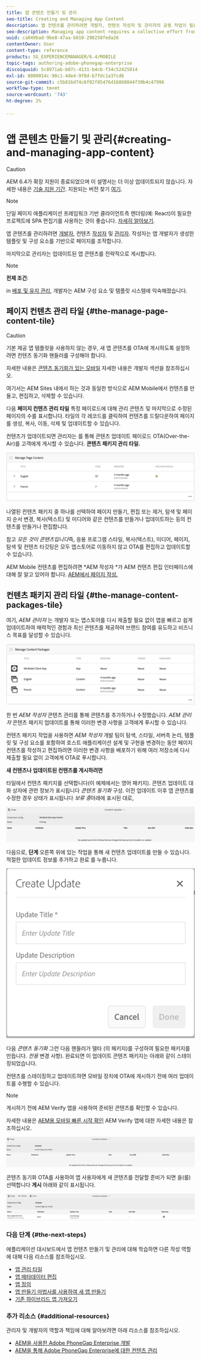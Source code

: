 ```yaml
---
title: 앱 콘텐츠 만들기 및 관리
seo-title: Creating and Managing App Content
description: 앱 컨텐츠를 관리하려면 개발자, 컨텐츠 작성자 및 관리자의 공동 작업이 필요합니다.  작성자는 앱 개발자가 생성한 템플릿 및 구성 요소를 기반으로 페이지를 조작합니다.
seo-description: Managing app content requires a collective effort from developers, content authors and administrators.  Authors manipulate pages, which are in turn based off of templates and components generated by app developers.
uuid: ca049bad-9be8-47aa-b010-298258feda26
contentOwner: User
content-type: reference
products: SG_EXPERIENCEMANAGER/6.4/MOBILE
topic-tags: authoring-adobe-phonegap-enterprise
discoiquuid: 5c8971ab-b07c-4131-b4cb-f34c52425014
exl-id: 8000014c-98c1-4de4-9f0d-b7fdc1a37cd6
source-git-commit: c5b816d74c6f02f85476d16868844f39b4c47996
workflow-type: tm+mt
source-wordcount: '743'
ht-degree: 2%

---
```


# 앱 콘텐츠 만들기 및 관리{#creating-and-managing-app-content}

>[!CAUTION]
>
>AEM 6.4가 확장 지원이 종료되었으며 이 설명서는 더 이상 업데이트되지 않습니다. 자세한 내용은 [기술 지원 기간](https://helpx.adobe.com/kr/support/programs/eol-matrix.html). 지원되는 버전 찾기 [여기](https://experienceleague.adobe.com/docs/).

>[!NOTE]
>
>단일 페이지 애플리케이션 프레임워크 기반 클라이언트측 렌더링(예: React)이 필요한 프로젝트에 SPA 편집기를 사용하는 것이 좋습니다. [자세히 알아보기](/help/sites-developing/spa-overview.md).

앱 콘텐츠를 관리하려면 [개발자](#developer), 컨텐츠 [작성자](#author) 및 [관리자](#administrator). 작성자는 앱 개발자가 생성한 템플릿 및 구성 요소를 기반으로 페이지를 조작합니다.

마지막으로 관리자는 업데이트된 앱 콘텐츠를 전략적으로 게시합니다.

>[!NOTE]
>
>**전제 조건**:
>
>in [배포 및 유지 관리](/help/sites-deploying/deploy.md), 개발자는 AEM 구성 요소 및 템플릿 시스템에 익숙해졌습니다.

## 페이지 컨텐츠 관리 타일 {#the-manage-page-content-tile}

>[!CAUTION]
>
>기본 제공 앱 템플릿을 사용하지 않는 경우, 새 앱 콘텐츠를 OTA에 게시하도록 설정하려면 컨텐츠 동기화 핸들러를 구성해야 합니다.
>
>자세한 내용은 [콘텐츠 동기화가 있는 모바일](/help/mobile/phonegap-contentsync.md) 자세한 내용은 개발자 섹션을 참조하십시오.

여기서는 AEM Sites 내에서 하는 것과 동일한 방식으로 AEM Mobile에서 컨텐츠를 만들고, 편집하고, 삭제할 수 있습니다.

다음 **페이지 컨텐츠 관리 타일** 특정 페이로드에 대해 관리 콘텐츠 및 마지막으로 수정된 페이지의 수를 표시합니다. 타일의 각 레코드를 클릭하여 컨텐츠를 드릴다운하여 페이지를 생성, 복사, 이동, 삭제 및 업데이트할 수 있습니다.

컨텐츠가 업데이트되면 관리자는 를 통해 콘텐츠 업데이트 페이로드 OTA(Over-the-Air)를 고객에게 게시할 수 있습니다. **콘텐츠 패키지 관리 타일.**

![chlimage_1-161](assets/chlimage_1-161.png)

나열된 컨텐츠 패키지 중 하나를 선택하여 페이지 만들기, 편집 또는 제거, 탐색 및 페이지 순서 변경, 복사(텍스트) 및 미디어와 같은 컨텐츠를 만들거나 업데이트하는 등의 컨텐츠를 만들거나 편집합니다.

참고 *모든 것이 콘텐츠입니다*&#x200B;즉, 응용 프로그램 스타일, 복사(텍스트), 미디어, 페이지, 탐색 및 컨텐츠 타깃팅은 모두 앱스토어로 이동하지 않고 OTA를 편집하고 업데이트할 수 있습니다.

AEM Mobile 컨텐츠를 편집하려면 *AEM 작성자 *가 AEM 컨텐츠 편집 인터페이스에 대해 잘 알고 있어야 합니다. [AEM에서 페이지 작성.](/help/sites-authoring/qg-page-authoring.md)

## 컨텐츠 패키지 관리 타일 {#the-manage-content-packages-tile}

여기, *AEM 관리자* 는 개발자 또는 앱스토어를 다시 제출할 필요 없이 앱을 빠르고 쉽게 업데이트하여 매력적인 경험과 최신 콘텐츠를 제공하여 브랜드 참여를 유도하고 비즈니스 목표를 달성할 수 있습니다.

![chlimage_1-162](assets/chlimage_1-162.png)

한 번 *AEM 작성자* 콘텐츠 관리를 통해 콘텐츠를 추가하거나 수정했습니다. *AEM 관리자* 콘텐츠 패키지 업데이트를 통해 이러한 변경 사항을 고객에게 푸시할 수 있습니다.

컨텐츠 패키지 작업을 사용하면 *AEM 작성자* 개발 팀이 탐색, 스타일, 서버측 논리, 템플릿 및 구성 요소를 포함하여 호스트 애플리케이션 설계 및 구현을 변경하는 동안 페이지 컨텐츠를 작성하고 편집하려면 이러한 변경 사항을 배포하기 위해 여러 저장소에 다시 제출할 필요 없이 고객에게 OTA로 푸시합니다.

**새 컨텐츠나 업데이트된 컨텐츠를 게시하려면**

타일에서 컨텐츠 패키지를 선택합니다(이 예제에서는 영어 패키지). 콘텐츠 업데이트 대화 상자에 관련 정보가 표시됩니다 *콘텐츠 동기화* 구성. 이전 업데이트 이후 앱 콘텐츠를 수정한 경우 상태가 표시됩니다 *보류 중*&#x200B;아래에 표시된 대로,

![chlimage_1-163](assets/chlimage_1-163.png)

다음으로, **단계** 오른쪽 위에 있는 작업을 통해 새 컨텐츠 업데이트를 만들 수 있습니다. 적절한 업데이트 정보를 추가하고 완료 를 누릅니다.

![chlimage_1-164](assets/chlimage_1-164.png)

다음 *콘텐츠 동기화* 그런 다음 핸들러가 델타 (의 패키지)를 구성하여 필요한 패키지를 만듭니다. *전용* 변경 사항). 완료되면 이 업데이트 콘텐츠 패키지는 아래와 같이 스테이징되었습니다.

컨텐츠를 스테이징하고 업데이트하면 모바일 장치에 OTA에 게시하기 전에 여러 업데이트를 수행할 수 있습니다.

>[!NOTE]
>
>게시하기 전에 AEM Verify 앱을 사용하여 준비된 콘텐츠를 확인할 수 있습니다.
>
>자세한 내용은 [AEM용 모바일 빠른 시작 확인](/help/mobile/phonegap-mobile-quickstart.md) AEM Verify 앱에 대한 자세한 내용은 참조하십시오.

![chlimage_1-165](assets/chlimage_1-165.png)

콘텐츠 동기화 OTA를 사용하여 앱 사용자에게 새 콘텐츠를 전달할 준비가 되면 을(를) 선택합니다 **게시** 아래와 같이 표시됩니다.

![chlimage_1-166](assets/chlimage_1-166.png)

### 다음 단계 {#the-next-steps}

애플리케이션 대시보드에서 앱 컨텐츠 만들기 및 관리에 대해 학습하면 다른 작성 역할에 대해 다음 리소스를 참조하십시오.

* [앱 관리 타일](/help/mobile/phonegap-app-details-tile.md)
* [앱 메타데이터 편집](/help/mobile/phonegap-editmetadata.md)
* [앱 정의](/help/mobile/phonegap-app-definitions.md)
* [앱 만들기 마법사를 사용하여 새 앱 만들기](/help/mobile/phonegap-create-new-app.md)
* [기존 하이브리드 앱 가져오기](/help/mobile/phonegap-adding-content-to-imported-app.md)

### 추가 리소스 {#additional-resources}

관리자 및 개발자의 역할과 책임에 대해 알아보려면 아래 리소스를 참조하십시오.

* [AEM을 사용한 Adobe PhoneGap Enterprise 개발](/help/mobile/developing-in-phonegap.md)
* [AEM을 통해 Adobe PhoneGap Enterprise에 대한 컨텐츠 관리](/help/mobile/administer-phonegap.md)
